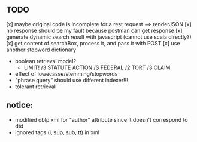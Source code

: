 ## TODO

[x] maybe original code is incomplete for a rest request ==> renderJSON
[x] no response should be my fault because postman can get response
[x] generate dynamic search result with javascript (cannot use scala directly?)
[x] get content of searchBox, process it, and pass it with POST
[x] use another stopword dictionary
- boolean retrieval model?
  - LIMIT! /3 STATUTE ACTION /S FEDERAL /2 TORT /3 CLAIM
- effect of lowecasse/stemming/stopwords
- "phrase query" should use different indexer!!!
- tolerant retrieval

## notice:
- modified dblp.xml for "author" attribute since it doesn't correspond to dtd
- ignored tags (i, sup, sub, tt) in xml